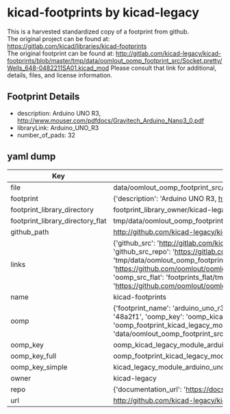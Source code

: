 # kicad-footprints by kicad-legacy  
This is a harvested standardized copy of a footprint from github.  
The original project can be found at:  
https://gitlab.com/kicad/libraries/kicad-footprints  
The original footprint can be found at:
http://gitlab.com/kicad-legacy/kicad-footprints/blob/master/tmp/data/oomlout_oomp_footprint_src/Socket.pretty/Wells_648-0482211SA01.kicad_mod
Please consult that link for additional, details, files, and license information.  
## Footprint Details
* description: Arduino UNO R3, http://www.mouser.com/pdfdocs/Gravitech_Arduino_Nano3_0.pdf  
* libraryLink: Arduino_UNO_R3  
* number_of_pads: 32  
## yaml dump  
| Key | Value |  
| --- | --- |  
| file | data/oomlout_oomp_footprint_src/kicad-footprints/Module.pretty/Arduino_UNO_R3.kicad_mod |  
| footprint | {'description': 'Arduino UNO R3, http://www.mouser.com/pdfdocs/Gravitech_Arduino_Nano3_0.pdf', 'libraryLink': 'Arduino_UNO_R3', 'number_of_pads': 32} |  
| footprint_library_directory | footprint_library_owner/kicad-legacy_kicad-footprints |  
| footprint_library_directory_flat | tmp/data/oomlout_oomp_footprint_src/footprints_flat/kicad_legacy_module_arduino_uno_r3/working |  
| github_path | http://github.com/kicad-legacy/kicad-footprints/blob/master/tmp/data/oomlout_oomp_footprint_src/Module.pretty/Arduino_UNO_R3.kicad_mod |  
| links | {'github_src': 'http://gitlab.com/kicad-legacy/kicad-footprints/blob/master/tmp/data/oomlout_oomp_footprint_src/Socket.pretty/Wells_648-0482211SA01.kicad_mod', 'github_src_repo': 'https://gitlab.com/kicad/libraries/kicad-footprints', 'oomp_bot': 'tmp/data/oomlout_oomp_footprint_src/footprints/kicad_legacy_module_arduino_uno_r3/working', 'oomp_bot_github': 'https://github.com/oomlout/oomlout_oomp_footprint_bot/tree/main/tmp/data/oomlout_oomp_footprint_src/footprints/kicad_legacy_module_arduino_uno_r3/working', 'oomp_src_flat': 'footprints_flat/tmp/data/oomlout_oomp_footprint_src/footprints_flat/kicad_legacy_module_arduino_uno_r3/working', 'oomp_src_flat_github': 'https://github.com/oomlout/oomlout_oomp_footprint_src/tree/main/tmp/data/oomlout_oomp_footprint_src/footprints_flat/kicad_legacy_module_arduino_uno_r3/working'} |  
| name | kicad-footprints |  
| oomp | {'footprint_name': 'arduino_uno_r3', 'library_name': 'module', 'md5': '48a2f19d36c19f8d5d778e221c6f2d3b', 'md5_10': '48a2f19d36', 'md5_5': '48a2f', 'md5_6': '48a2f1', 'oomp_key': 'oomp_kicad_legacy_module_arduino_uno_r3', 'oomp_key_extra': 'oomp_footprint_kicad_legacy_module_arduino_uno_r3', 'oomp_key_full': 'oomp_footprint_kicad_legacy_module_arduino_uno_r3_48a2f1', 'oomp_key_simple': 'kicad_legacy_module_arduino_uno_r3', 'original_filename': 'data/oomlout_oomp_footprint_src/kicad-footprints/Module.pretty/Arduino_UNO_R3.kicad_mod', 'owner_name': 'kicad_legacy'} |  
| oomp_key | oomp_kicad_legacy_module_arduino_uno_r3 |  
| oomp_key_full | oomp_footprint_kicad_legacy_module_arduino_uno_r3 |  
| oomp_key_simple | kicad_legacy_module_arduino_uno_r3 |  
| owner | kicad-legacy |  
| repo | {'documentation_url': 'https://docs.github.com/rest/repos/repos#get-a-repository', 'message': 'Not Found'} |  
| url | http://github.com/kicad-legacy/kicad-footprints |  

